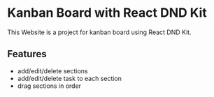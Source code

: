 # Kanban Board with React DND Kit

This Website is a project for kanban board using React DND Kit.

## Features
- add/edit/delete sections
- add/edit/delete task to each section
- drag sections in order

